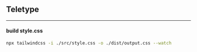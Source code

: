 
## Teletype
<hr>

#### build style.css 

```sh 
npx tailwindcss -i ./src/style.css -o ./dist/output.css --watch 

```

